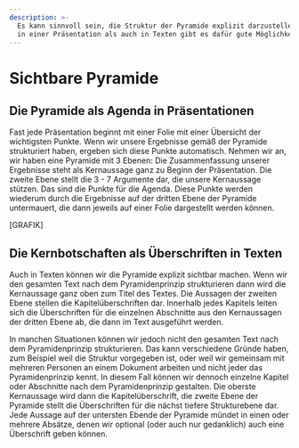 ```yaml
---
description: >-
  Es kann sinnvoll sein, die Struktur der Pyramide explizit darzustellen, Sowohl
  in einer Präsentation als auch in Texten gibt es dafür gute Möglichkeiten.
---
```


# Sichtbare Pyramide

## Die Pyramide als Agenda in Präsentationen

Fast jede Präsentation beginnt mit einer Folie mit einer Übersicht der wichtigsten Punkte. Wenn wir unsere Ergebnisse gemäß der Pyramide strukturiert haben, ergeben sich diese Punkte automatisch. Nehmen wir an, wir haben eine Pyramide mit 3 Ebenen: Die Zusammenfassung unserer Ergebnisse steht als Kernaussage ganz zu Beginn der Präsentation. Die zweite Ebene stellt die 3 - 7 Argumente dar, die unsere Kernaussage stützen. Das sind die Punkte für die Agenda. Diese Punkte werden wiederum durch die Ergebnisse auf der dritten Ebene der Pyramide untermauert, die dann jeweils auf einer Folie dargestellt werden können.

\[GRAFIK\]

## Die Kernbotschaften als Überschriften in Texten

Auch in Texten können wir die Pyramide explizit sichtbar machen. Wenn wir den gesamten Text nach dem Pyramidenprinzip strukturieren dann wird die Kernaussage ganz oben zum Titel des Textes. Die Aussagen der zweiten Ebene stellen die Kapitelüberschriften dar. Innerhalb jedes Kapitels leiten sich die Überschriften für die einzelnen Abschnitte aus den Kernaussagen der dritten Ebene ab, die dann im Text ausgeführt werden.

In manchen Situationen können wir jedoch nicht den gesamten Text nach dem Pyramidenprinzip strukturieren. Das kann verschiedene Gründe haben, zum Beispiel weil die Struktur vorgegeben ist, oder weil wir gemeinsam mit mehreren Personen an einem Dokument arbeiten und nicht jeder das Pyramidenprinzip kennt. In diesem Fall können wir dennoch einzelne Kapitel oder Abschnitte nach dem Pyramidenprinzip gestalten. Die oberste Kernaussage wird dann die Kapitelüberschrift, die zweite Ebene der Pyramide stellt die Überschriften für die nächst tiefere Strukturebene dar. Jede Aussage auf der untersten Ebende der Pyramide mündet in einen oder mehrere Absätze, denen wir optional \(oder auch nur gedanklich\) auch eine Überschrift geben können.






